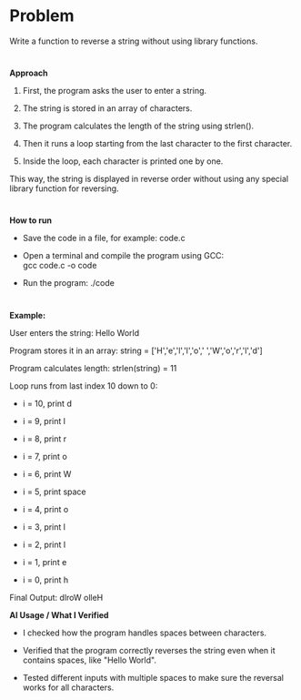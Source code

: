 # Problem
Write a function to reverse a string without using library functions.
#
**Approach**
1. First, the program asks the user to enter a string.

2. The string is stored in an array of characters.

3. The program calculates the length of the string using strlen().

4. Then it runs a loop starting from the last character to the first character.

5. Inside the loop, each character is printed one by one.

This way, the string is displayed in reverse order without using any special library function for reversing.
#

**How to run**
- Save the code in a file, for example: code.c
  
- Open a terminal and compile the program using GCC:    
  gcc code.c -o code

- Run the program:
    ./code
#
**Example:** 
  
User enters the string: Hello World

Program stores it in an array: string = ['H','e','l','l','o',' ','W','o','r','l','d']

Program calculates length: strlen(string) = 11

Loop runs from last index 10 down to 0:

- i = 10, print d

- i = 9, print l

- i = 8, print r

- i = 7, print o

- i = 6, print W

- i = 5, print space

- i = 4, print o

- i = 3, print l

- i = 2, print l

- i = 1, print e

- i = 0, print h  


Final Output: dlroW olleH

**AI Usage / What I Verified**

- I checked how the program handles spaces between characters.

- Verified that the program correctly reverses the string even when it contains spaces, like "Hello World".

- Tested different inputs with multiple spaces to make sure the reversal works for all characters.
